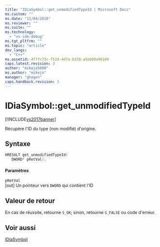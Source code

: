 ```yaml
---
title: "IDiaSymbol::get_unmodifiedTypeId | Microsoft Docs"
ms.custom: ""
ms.date: "11/04/2016"
ms.reviewer: ""
ms.suite: ""
ms.technology: 
  - "vs-ide-debug"
ms.tgt_pltfrm: ""
ms.topic: "article"
dev_langs: 
  - "C++"
ms.assetid: 4f7fc73c-f524-4d7a-b378-a9ab99a96104
caps.latest.revision: 3
author: "mikejo5000"
ms.author: "mikejo"
manager: "ghogen"
caps.handback.revision: 3
---
```

# IDiaSymbol::get_unmodifiedTypeId
[!INCLUDE[vs2017banner](../../code-quality/includes/vs2017banner.md)]

Récupère l'ID du type \(non modifié\) d'origine.  
  
## Syntaxe  
  
```cpp  
HRESULT get_unmodifiedTypeId(   
   DWORD* pRetVal);  
```  
  
#### Paramètres  
 `pRetVal`  
 \[out\]  Un pointeur vers `DWORD` qui contient l'ID  
  
## Valeur de retour  
 En cas de réussite, retourne `S_OK`; sinon, retourne `S_FALSE` ou code d'erreur.  
  
## Voir aussi  
 [IDiaSymbol](../../debugger/debug-interface-access/idiasymbol.md)